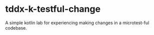 # tddx-k-testful-change
A simple kotlin lab for experiencing making changes in a microtest-ful codebase.
